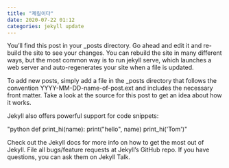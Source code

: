 ```yaml
---
title: "제킬이다"
date: 2020-07-22 01:12
categories: jekyll update
---
```


You’ll find this post in your _posts directory. Go ahead and edit it and re-build the site to see your changes. You can rebuild the site in many different ways, but the most common way is to run jekyll serve, which launches a web server and auto-regenerates your site when a file is updated.

To add new posts, simply add a file in the _posts directory that follows the convention YYYY-MM-DD-name-of-post.ext and includes the necessary front matter. Take a look at the source for this post to get an idea about how it works.

Jekyll also offers powerful support for code snippets:

"python def print_hi(name): print("hello", name) print_hi('Tom')"

Check out the Jekyll docs for more info on how to get the most out of Jekyll. File all bugs/feature requests at Jekyll’s GitHub repo. If you have questions, you can ask them on Jekyll Talk.
